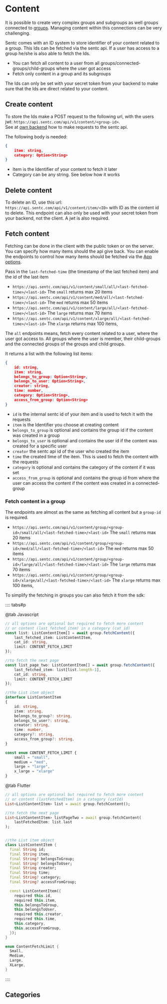 # Content

It is possible to create very complex groups and subgroups as well groups connected to [groups](/guide/group/). 
Managing content within this connections can be very challenging.

Sentc comes with an ID system to store identifier of your content related to a group.
This Ids can be fetched via the sentc api.
If a user has access to a group he/she is also able to fetch the Ids. 

- You can fetch all content to a user from all groups/connected-groups/child-groups where the user got access
- Fetch only content in a group and its subgroups

The Ids can only be set with your secret token from your backend to make sure that the Ids are direct related to your content.

## Create content

To store the Ids make a POST request to the following url, with the users jwt: `https://api.sentc.com/api/v1/content/<group-id>`. <br>
See at [own backend](/guilde/backend-only/) how to make requests to the sentc api.

The following body is needed:

```json lines
{
	item: string,
	category: Option<String>
}
```

- Item is the Identifier of your content to fetch it later
- Category can be any string. See below how it works

## Delete content

To delete an ID, use this url: `https://api.sentc.com/api/v1/content/item/<ID>` with ID as the content id to delete.
This endpoint can also only be used with your secret token from your backend, not the client. A jwt is also required.

## Fetch content

Fetching can be done in the client with the public token or on the server. 
You can specify how many items should the api give back. 
You can enable the endpoints to control how many items should be fetched via the [App options](/guide/create-app).

Pass in the `last-fetched-time` (the timestamp of the last fetched item) and the id of the last item

- `https://api.sentc.com/api/v1/content/small/all/<last-fetched-time>/<last-id>` The `small` returns max 20 items
- `https://api.sentc.com/api/v1/content/med/all/<last-fetched-time>/<last-id>` The `med` returns max 50 items
- `https://api.sentc.com/api/v1/content/large/all/<last-fetched-time>/<last-id>` The `large` returns max 70 items
- `https://api.sentc.com/api/v1/content/xlarge/all/<last-fetched-time>/<last-id>` The `xlarge` returns max 100 items,

The `all` endpoints means, fetch every content related to a user, where the user got access to. 
All groups where the user is member, their child-groups and the connected groups of the groups and child groups.

It returns a list with the following list items:

```json lines
{
    id: string,
    item: string, 
    belongs_to_group: Option<String>,
    belongs_to_user: Option<String>,
    creator: string, 
    time: number,
    category: Option<String>,
    access_from_group: Option<String>
}
```

- `id` is the internal sentc id of your item and is used to fetch it with the requests
- `item` is the Identifier you choose at creating content
- `belongs_to_group` is optional and contains the group id if the content was created in a group
- `belongs_to_user` is optional and contains the user id if the content was created for a specific user
- `creator` the sentc api id of the user who created the item
- `time` the created time of the item. This is used to fetch the content with the requests
- `category` is optional and contains the category of the content if it was set
- `access_from_group` is optional and contains the group id from where the user can access the content if the content was created in a connected-group

### Fetch content in a group

The endpoints are almost as the same as fetching all content but a `group-id` is required.

- `https://api.sentc.com/api/v1/content/group/<group-id>/small/all/<last-fetched-time>/<last-id>` The `small` returns max 20 items
- `https://api.sentc.com/api/v1/content/group/<group-id>/med/all/<last-fetched-time>/<last-id>` The `med` returns max 50 items
- `https://api.sentc.com/api/v1/content/group/<group-id>/large/all/<last-fetched-time>/<last-id>` The `large` returns max 70 items
- `https://api.sentc.com/api/v1/content/group/<group-id>/xlarge/all/<last-fetched-time>/<last-id>` The `xlarge` returns max 100 items,

To simplify the fetching in groups you can also fetch it from the sdk:

:::: tabs#p

@tab Javascript

```ts
// all options are optional but required to fetch more content 
// or content (last_fetched_item) in a category (cat_id)
const list: ListContentItem[] = await group.fetchContent({
	last_fetched_item: ListContentItem,
	cat_id: string,
	limit: CONTENT_FETCH_LIMIT
});

//to fetch the next page
const list_page_two: ListContentItem[] = await group.fetchContent({
	last_fetched_item: list[list.length-1],
	cat_id: string,
	limit: CONTENT_FETCH_LIMIT
});

//the List item object
interface ListContentItem
{
	id: string,
	item: string,
	belongs_to_group?: string,
	belongs_to_user?: string,
	creator: string,
	time: number,
	category?: string,
	access_from_group?: string,
}

const enum CONTENT_FETCH_LIMIT {
	small = "small",
	medium = "med",
	large = "large",
	x_large = "xlarge"
}
```

@tab Flutter
```dart
// all options are optional but required to fetch more content 
// or content (lastFetchedItem) in a category (catId)
List<ListContentItem> list = await group.fetchContent();

//to fetch the next page
List<ListContentItem> listPageTwo = await group.fetchContent(
    lastFetchedItem: list.last
);


//the List item object
class ListContentItem {
  final String id;
  final String item;
  final String? belongsToGroup;
  final String? belongsToUser;
  final String creator;
  final String time;
  final String? category;
  final String? accessFromGroup;

  const ListContentItem({
    required this.id,
    required this.item,
    this.belongsToGroup,
    this.belongsToUser,
    required this.creator,
    required this.time,
    this.category,
    this.accessFromGroup,
  });
}

enum ContentFetchLimit {
  Small,
  Medium,
  Large,
  XLarge,
}
```

::::

## Categories

